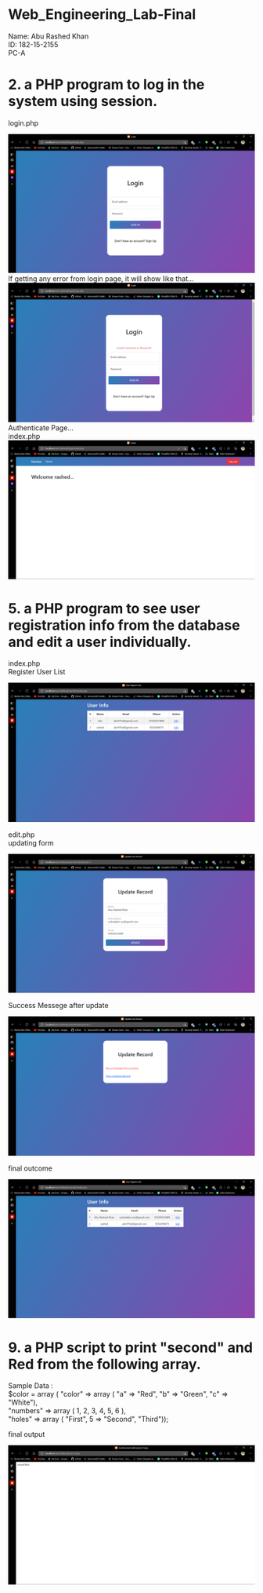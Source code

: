# Web_Engineering_Lab-Final

Name: Abu Rashed Khan
<br/>
ID: 182-15-2155
<br/>
PC-A

# 2. a PHP program to log in the system using session.

login.php

<img src="https://github.com/rashedabir/Web_Engineering_Lab-Final/blob/main/Output%20SS/login.png" alt="" />

<br/>
If getting any error from login page, it will show like that...

<img src="https://github.com/rashedabir/Web_Engineering_Lab-Final/blob/main/Output%20SS/error.png" alt="" />

<br/>
Authenticate Page...
<br/>
index.php
<img src="https://github.com/rashedabir/Web_Engineering_Lab-Final/blob/main/Output%20SS/index.png" alt="" />

<br/>

# 5. a PHP program to see user registration info from the database and edit a user individually.

index.php
<br/>
Register User List

<img src="https://github.com/rashedabir/Web_Engineering_Lab-Final/blob/main/Output%20SS/users.png" alt="" />

edit.php
<br/>
updating form

<img src="https://github.com/rashedabir/Web_Engineering_Lab-Final/blob/main/Output%20SS/update.png" alt="" />

Success Messege after update

<img src="https://github.com/rashedabir/Web_Engineering_Lab-Final/blob/main/Output%20SS/success.png" alt="" />

final outcome

<img src="https://github.com/rashedabir/Web_Engineering_Lab-Final/blob/main/Output%20SS/final.png" alt="" />

# 9. a PHP script to print "second" and Red from the following array.

Sample Data :
<br/>
$color = array ( "color" => array ( "a" => "Red", "b" => "Green", "c" => "White"),
<br/>
"numbers" => array ( 1, 2, 3, 4, 5, 6 ),
<br/>
"holes" => array ( "First", 5 => "Second", "Third"));
<br/>

final output

<img src="https://github.com/rashedabir/Web_Engineering_Lab-Final/blob/main/Output%20SS/prob9.png" alt="" />
